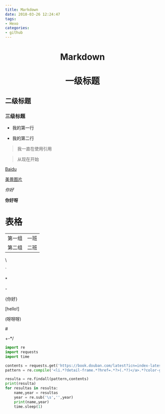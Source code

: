 ```yaml
---
title: Markdown
date: 2018-03-26 12:24:47
tags: 
- Hexo
categories: 
- github
---
```

# <center>Markdown</center> #
# <center>一级标题</center> #
## 二级标题 ##
### 三级标题 ###

- 我的第一行 
* 我的第二行
> 我一直在使用引用 

> 从现在开始

[Baidu](http://baidu.com)

[美景图片](http://image.so.com/v?q=%E7%BE%8E%E6%99%AF&cmsid=7dc8b5dfb7db1ca53dec66ab145a4d64&cmran=0&cmras=0&i=0&cmg=f30ec52fc98b50534d6d334c97d557e8&src=360pic_strong&z=1#q=%E7%BE%8E%E6%99%AF&i=0&src=360pic_strong&z=1&lightboxindex=0&id=d64c9b0b65e4dfb34e57fe1d2631c13f&multiple=0&itemindex=0&dataindex=0&prevsn=0&currsn=0&jdx=0&fsn=60&kn=50&gn=0&cn=0&gsrc=1)

*你好* 

**你好呀**

# 表格

<table>
    <tr>
        <td>第一组</td>
        <td>一班</td>
    </tr>
    <tr>
        <td>第二组</td>
        <td>二班</td>
    </tr>
</table>

\\

\`

\*

\-

\{你好}

\[hello!]

\(呀呀呀)

\#

\+-*/

```python
import re
import requests
import time

contents = requests.get('https://book.douban.com/latest?icn=index-latestbook-all').text
pattern = re.compile('<li.*?detail-frame.*?href=.*?>(.*?)</a>.*?color-gray">(.*?)</p>',re.S)

resulta = re.findall(pattern,contents)
print(resulta)
for resultas in resulta:
    name,year = resultas
    year = re.sub('\s','',year)
    print(name,year)
    time.sleep(1)

```